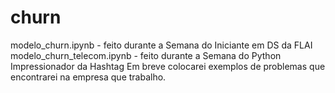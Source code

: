 # churn

modelo_churn.ipynb - feito durante a Semana do Iniciante em DS da FLAI
modelo_churn_telecom.ipynb - feito durante a Semana do Python Impressionador da Hashtag
Em breve colocarei exemplos de problemas que encontrarei na empresa que trabalho.
